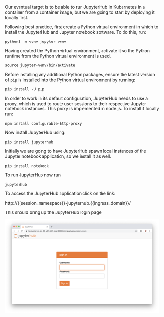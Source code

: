 Our eventual target is to be able to run JupyterHub in Kubernetes in a container from a container image, but we are going to start by deploying it locally first.

Following best practice, first create a Python virtual environment in which to install the JupyterHub and Jupyter notebook software. To do this, run:

```execute
python3 -m venv jupyter-venv
```

Having created the Python virtual environment, activate it so the Python runtime from the Python virtual environment is used.

```execute
source jupyter-venv/bin/activate
```

Before installing any additional Python packages, ensure the latest version of ``pip`` is installed into the Python virtual environment by running:

```execute
pip install -U pip
```

In order to work in its default configuration, JupyterHub needs to use a proxy, which is used to route user sessions to their respective Jupyter notebook instances. This proxy is implemented in node.js. To install it locally run:

```execute
npm install configurable-http-proxy
```

Now install JupyterHub using:

```execute
pip install jupyterhub
```

Initially we are going to have JupyterHub spawn local instances of the Jupyter notebook application, so we install it as well.

```execute
pip install notebook
```

To run JupyterHub now run:

```execute
jupyterhub
```

To access the JupyterHub application click on the link:

http://{{session_namespace}}-jupyterhub.{{ingress_domain}}/

This should bring up the JupyterHub login page.

![JupyterHub Login Page](jupyterhub-login-page.png)
